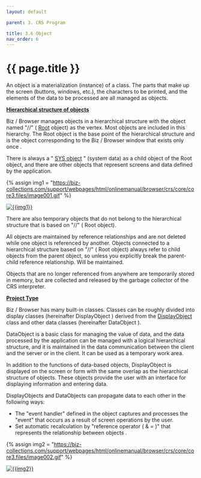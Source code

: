 ```yaml
---
layout: default

parent: 3. CRS Program 

title: 3.6 Object
nav_order: 6
---
```


# {{ page.title }}

An object is a materialization (instance) of a class. The parts that make up the screen (buttons, windows, etc.), the characters to be printed, and the elements of the data to be processed are all managed as objects.

 
 **<u>Hierarchical structure of objects</u>**

 Biz / Browser manages objects in a hierarchical structure with the object named "//" ( [Root]() object) as the vertex. Most objects are included in this hierarchy. The Root object is the base point of the hierarchical structure and is the object corresponding to the Biz / Browser window that exists only once .

There is always a " [SYS object]() " (system data) as a child object of the Root object, and there are other objects that represent screens and data defined by the application.

{% assign img1 = "https://biz-collections.com/support/webpages/html/onlinemanual/browser/crs/core/core3.files/image001.gif" %}

<a href="{{ img1 }}" target="_blank"> <img src="{{ img1 }}" alt="{{img1}}"></a>

There are also temporary objects that do not belong to the hierarchical structure that is based on "//" ( Root object).

All objects are maintained by reference relationships and are not deleted while one object is referenced by another. Objects connected to a hierarchical structure based on "//" ( Root object) always refer to child objects from the parent object, so unless you explicitly break the parent-child reference relationship. Will be maintained.

Objects that are no longer referenced from anywhere are temporarily stored in memory, but are collected and released by the garbage collector of the CRS interpreter.


 **<u>Project Type</u>**

Biz / Browser has many built-in classes. Classes can be roughly divided into display classes (hereinafter DisplayObject ) derived from the [DisplayObject]() class and other data classes (hereinafter DataObject ).

DataObject is a basic class for managing the value of data, and the data processed by the application can be managed with a logical hierarchical structure, and it is maintained in the data communication between the client and the server or in the client. It can be used as a temporary work area.

In addition to the functions of data-based objects, DisplayObject is displayed on the screen or form with the same overlap as the hierarchical structure of objects. These objects provide the user with an interface for displaying information and entering data.

DisplayObjects and DataObjects can propagate data to each other in the following ways:


* The "event handler" defined in the object captures and processes the "event" that occurs as a result of screen operations by the user. <br>
* Set automatic recalculation by "reference operator ( & = )" that represents the relationship between objects .

{% assign img2 = "https://biz-collections.com/support/webpages/html/onlinemanual/browser/crs/core/core3.files/image002.gif" %}

<a href="{{ img2 }}" target="_blank"> <img src="{{ img2 }}" alt="{{img2}}"></a>



